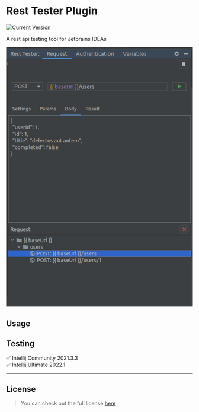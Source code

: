 # Rest Tester Plugin

[![Current Version](https://img.shields.io/badge/version-1.0.0-green.svg)](https://github.com/ChargeIn/RestTester)

A rest api testing tool for Jetbrains IDEAs 

![Rest Tester Preview](https://github.com/ChargeIn/RestTester/blob/master/.github/demo.png)

## Usage


## Testing

&#9989; Intellij Community 2021.3.3\
&#9989; Intellij Ultimate 2022.1

---

## License

> You can check out the full license [here](https://github.com/ChargeIn/RestTester/blob/master/LICENSE)

